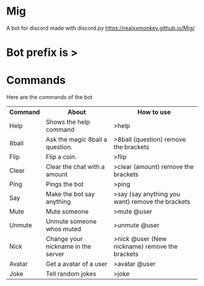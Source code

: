 # Mig
A bot for discord 
made with discord.py
https://realxxmonkey.github.io/Mig/

<h1>Bot prefix is ></h1>

<h1> Commands </h1>
<p> Here are the commands of the bot
  <br> <table>
    <tr>
    <th>Command</th>
    <th>About</th>
      <th>How to use</th>
    </tr>
    <tr>
      <td>Help</td>
      <td>Shows the help command</td>
      <td> >help </td>
    </tr>
    <tr>
      <td>8ball</td>
      <td>Ask the magic 8ball a question.</td>
      <td> >8ball (question)  remove the brackets</td>
    </tr>
    <tr>
      <td>Flip</td>
      <td>Flip a coin.</td>
      <td> >flip</td>
    </tr>
    <tr>
      <td>Clear</td>
      <td>Clear the chat with a amount</td>
      <td> >clear (amount) remove the brackets</td>
    </tr>
    <tr>
      <td>Ping</td>
      <td>Pings the bot</td>
      <td> >ping</td>
    </tr>
    <tr>
      <td>Say</td>
      <td> Make the bot say anything</td>
      <td> >say (say anything you want) remove the brackets
    </tr>
    <tr>
      <td>Mute</td>
      <td> Mute someone</td>
      <td> >mute @user</td>
    </tr>
    <tr>
      <td>Unmute</td>
      <td> Unmute someone whos muted</td>
      <td> >unmute @user</td>
    </tr>
    <tr>
      <td>Nick</td>
      <td> Change your nickname in the server</td>
      <td> >nick @user (New nickname) remove the brackets</td>
    </tr>
    <tr>
      <td>Avatar</td>
      <td> Get a avatar of a user</td>
      <td> >avatar @user</td>
    </tr>
    <tr>
      <td>Joke</td>
      <td> Tell random jokes</td>
      <td> >joke</td>
    </tr>
      
    
